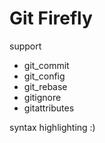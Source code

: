 # Git Firefly

support

- git_commit
- git_config
- git_rebase
- gitignore
- gitattributes

syntax highlighting :)
